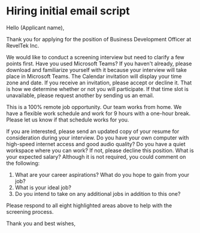 # Hiring initial email script

Hello (Applicant name),

Thank you for applying for the position of Business Development Officer at RevelTek Inc.

We would like to conduct a screening interview but need to clarify a few points first. Have you used Microsoft Teams? If you haven't already, please download and familiarize yourself with it because your interview will take place in Microsoft Teams. The Calendar invitation will display your time zone and date. If you receive an invitation, please accept or decline it. That is how we determine whether or not you will participate. If that time slot is unavailable, please request another by sending us an email.

This is a 100% remote job opportunity. Our team works from home. We have a flexible work schedule and work for 9 hours with a one-hour break. Please let us know if that schedule works for you.

If you are interested, please send an updated copy of your resume for consideration during your interview.
Do you have your own computer with high-speed internet access and good audio quality? Do you have a quiet workspace where you can work? If not, please decline this position.
What is your expected salary?
Although it is not required, you could comment on the following:
1. What are your career aspirations? What do you hope to gain from your job?
2. What is your ideal job?
3. Do you intend to take on any additional jobs in addition to this one?

Please respond to all eight highlighted areas above to help with the screening process.


Thank you and best wishes,
